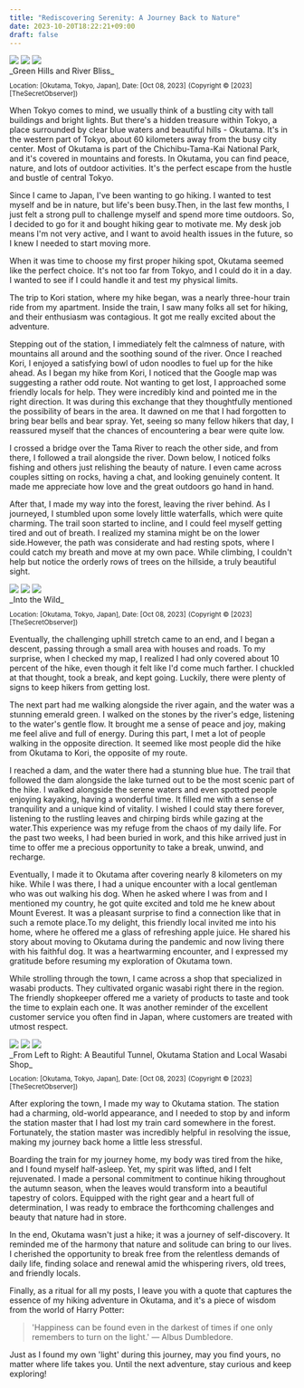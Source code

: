 ```yaml
---
title: "Rediscovering Serenity: A Journey Back to Nature"
date: 2023-10-20T18:22:21+09:00
draft: false
---
```


<div class="image-container">
    <img src="/images/okutama/OkutamaLandscape.jpg" class="post-image">
    <img src="/images/okutama/green_water.jpg" class="post-image">
    <img src="/images/okutama/river.jpg" class="post-image">
</div>
<div class="image-description">
    _Green Hills and River Bliss_ 
<sub><br/>Location: [Okutama, Tokyo, Japan], Date: [Oct 08, 2023]</sub>
<sub>(Copyright © [2023] [TheSecretObserver])</sub>
</div>

<span class="first-word">W</span>hen Tokyo comes to mind, we usually think of a bustling city with tall buildings and bright lights. But there's a hidden treasure within Tokyo, a place surrounded by clear blue waters and beautiful hills - Okutama. It's in the western part of Tokyo, about 60 kilometers away from the busy city center. Most of Okutama is part of the Chichibu-Tama-Kai National Park, and it's covered in mountains and forests. In Okutama, you can find peace, nature, and lots of outdoor activities. It's the perfect escape from the hustle and bustle of central Tokyo.

Since I came to Japan, I've been wanting to go hiking. I wanted to test myself and be in nature, but life's been busy.Then, in the last few months, I just felt a strong pull to challenge myself and spend more time outdoors. So, I decided to go for it and bought hiking gear to motivate me. My desk job means I'm not very active, and I want to avoid health issues in the future, so I knew I needed to start moving more.

When it was time to choose my first proper hiking spot, Okutama seemed like the perfect choice. It's not too far from Tokyo, and I could do it in a day. I wanted to see if I could handle it and test my physical limits.

The trip to Kori station, where my hike began, was a nearly three-hour train ride from my apartment. Inside the train, I saw many folks all set for hiking, and their enthusiasm was contagious. It got me really excited about the adventure.

Stepping out of the station, I immediately felt the calmness of nature, with mountains all around and the soothing sound of the river. Once I reached Kori, I enjoyed a satisfying bowl of udon noodles to fuel up for the hike ahead.
As I began my hike from Kori, I noticed that the Google map was suggesting a rather odd route. Not wanting to get lost, I approached some friendly locals for help. They were incredibly kind and pointed me in the right direction. It was during this exchange that they thoughtfully mentioned the possibility of bears in the area. It dawned on me that I had forgotten to bring bear bells and bear spray. Yet, seeing so many fellow hikers that day, I reassured myself that the chances of encountering a bear were quite low.


I crossed a bridge over the Tama River to reach the other side, and from there, I followed a trail alongside the river. Down below, I noticed folks fishing and others just relishing the beauty of nature. I even came across couples sitting on rocks, having a chat, and looking genuinely content. It made me appreciate how love and the great outdoors go hand in hand.

After that, I made my way into the forest, leaving the river behind. As I journeyed, I stumbled upon some lovely little waterfalls, which were quite charming. The trail soon started to incline, and I could feel myself getting tired and out of breath. I realized my stamina might be on the lower side.However, the path was considerate and had resting spots, where I could catch my breath and move at my own pace. While climbing, I couldn't help but notice the orderly rows of trees on the hillside, a truly beautiful sight.

<div class="image-container">
    <img src="/images/okutama/A.jpg" class="post-image">
    <img src="/images/okutama/B.jpg" class="post-image">
    <img src="/images/okutama/V.jpg" class="post-image">
</div>
<div class="image-description-middle">
    _Into the Wild_ 
<sub><br/>Location: [Okutama, Tokyo, Japan], Date: [Oct 08, 2023]</sub>
<sub>(Copyright © [2023] [TheSecretObserver])</sub>
</div>


Eventually, the challenging uphill stretch came to an end, and I began a descent, passing through a small area with houses and roads. To my surprise, when I checked my map, I realized I had only covered about 10 percent of the hike, even though it felt like I'd come much farther. I chuckled at that thought, took a break, and kept going. Luckily, there were plenty of signs to keep hikers from getting lost.

The next part had me walking alongside the river again, and the water was a stunning emerald green. I walked on the stones by the river's edge, listening to the water's gentle flow. It brought me a sense of peace and joy, making me feel alive and full of energy. During this part, I met a lot of people walking in the opposite direction. It seemed like most people did the hike from Okutama to Kori, the opposite of my route.

I reached a dam, and the water there had a stunning blue hue. The trail that followed the dam alongside the lake turned out to be the most scenic part of the hike. I walked alongside the serene waters and even spotted people enjoying kayaking, having a wonderful time. It filled me with a sense of tranquility and a unique kind of vitality. I wished I could stay there forever, listening to the rustling leaves and chirping birds while gazing at the water.This experience was my refuge from the chaos of my daily life. For the past two weeks, I had been buried in work, and this hike arrived just in time to offer me a precious opportunity to take a break, unwind, and recharge.

Eventually, I made it to Okutama after covering nearly 8 kilometers on my hike. While I was there, I had a unique encounter with a local gentleman who was out walking his dog. When he asked where I was from and I mentioned my country, he got quite excited and told me he knew about Mount Everest. It was a pleasant surprise to find a connection like that in such a remote place.To my delight, this friendly local invited me into his home, where he offered me a glass of refreshing apple juice. He shared his story about moving to Okutama during the pandemic and now living there with his faithful dog. It was a heartwarming encounter, and I expressed my gratitude before resuming my exploration of Okutama town.

While strolling through the town, I came across a shop that specialized in wasabi products. They cultivated organic wasabi right there in the region. The friendly shopkeeper offered me a variety of products to taste and took the time to explain each one. It was another reminder of the excellent customer service you often find in Japan, where customers are treated with utmost respect.

<div class="image-container">
    <img src="/images/okutama/tunnel.jpg" class="post-image">
    <img src="/images/okutama/station.jpg" class="post-image">
    <img src="/images/okutama/wasabi.jpg" class="post-image">
</div>
<div class="image-description-middle">
    _From Left to Right: A Beautiful Tunnel, Okutama Station and Local Wasabi Shop_ 
<sub><br/>Location: [Okutama, Tokyo, Japan], Date: [Oct 08, 2023]</sub>
<sub>(Copyright © [2023] [TheSecretObserver])</sub>
</div>

After exploring the town, I made my way to Okutama station. The station had a charming, old-world appearance, and I needed to stop by and inform the station master that I had lost my train card somewhere in the forest. Fortunately, the station master was incredibly helpful in resolving the issue, making my journey back home a little less stressful.

Boarding the train for my journey home, my body was tired from the hike, and I found myself half-asleep. Yet, my spirit was lifted, and I felt rejuvenated. I made a personal commitment to continue hiking throughout the autumn season, when the leaves would transform into a beautiful tapestry of colors. Equipped with the right gear and a heart full of determination, I was ready to embrace the forthcoming challenges and beauty that nature had in store.

In the end, Okutama wasn't just a hike; it was a journey of self-discovery. It reminded me of the harmony that nature and solitude can bring to our lives. I cherished the opportunity to break free from the relentless demands of daily life, finding solace and renewal amid the whispering rivers, old trees, and friendly locals.

Finally, as a ritual for all my posts, I leave you with a quote that captures the essence of my hiking adventure in Okutama, and it's a piece of wisdom from the world of Harry Potter: 

> 'Happiness can be found even in the darkest of times if one only remembers to turn on the light.' — Albus Dumbledore. 

Just as I found my own 'light' during this journey, may you find yours, no matter where life takes you. Until the next adventure, stay curious and keep exploring!


